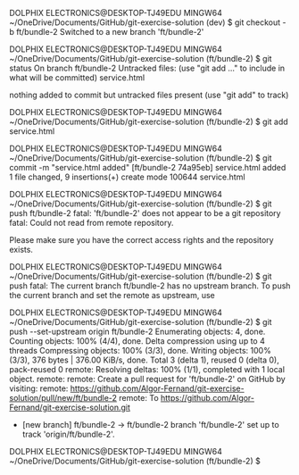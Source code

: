 DOLPHIX ELECTRONICS@DESKTOP-TJ49EDU MINGW64 ~/OneDrive/Documents/GitHub/git-exercise-solution (dev)
$ git checkout -b ft/bundle-2
Switched to a new branch 'ft/bundle-2'

DOLPHIX ELECTRONICS@DESKTOP-TJ49EDU MINGW64 ~/OneDrive/Documents/GitHub/git-exercise-solution (ft/bundle-2)
$ git status
On branch ft/bundle-2
Untracked files:
  (use "git add <file>..." to include in what will be committed)
        service.html

nothing added to commit but untracked files present (use "git add" to track)

DOLPHIX ELECTRONICS@DESKTOP-TJ49EDU MINGW64 ~/OneDrive/Documents/GitHub/git-exercise-solution (ft/bundle-2)
$ git add service.html

DOLPHIX ELECTRONICS@DESKTOP-TJ49EDU MINGW64 ~/OneDrive/Documents/GitHub/git-exercise-solution (ft/bundle-2)
$ git commit -m "service.html added"
[ft/bundle-2 74a95eb] service.html added
 1 file changed, 9 insertions(+)
 create mode 100644 service.html

DOLPHIX ELECTRONICS@DESKTOP-TJ49EDU MINGW64 ~/OneDrive/Documents/GitHub/git-exercise-solution (ft/bundle-2)
$ git push ft/bundle-2
fatal: 'ft/bundle-2' does not appear to be a git repository
fatal: Could not read from remote repository.

Please make sure you have the correct access rights
and the repository exists.

DOLPHIX ELECTRONICS@DESKTOP-TJ49EDU MINGW64 ~/OneDrive/Documents/GitHub/git-exercise-solution (ft/bundle-2)
$ git push
fatal: The current branch ft/bundle-2 has no upstream branch.
To push the current branch and set the remote as upstream, use


DOLPHIX ELECTRONICS@DESKTOP-TJ49EDU MINGW64 ~/OneDrive/Documents/GitHub/git-exercise-solution (ft/bundle-2)
$     git push --set-upstream origin ft/bundle-2
Enumerating objects: 4, done.
Counting objects: 100% (4/4), done.
Delta compression using up to 4 threads
Compressing objects: 100% (3/3), done.
Writing objects: 100% (3/3), 376 bytes | 376.00 KiB/s, done.
Total 3 (delta 1), reused 0 (delta 0), pack-reused 0
remote: Resolving deltas: 100% (1/1), completed with 1 local object.
remote:
remote: Create a pull request for 'ft/bundle-2' on GitHub by visiting:
remote:      https://github.com/Algor-Fernand/git-exercise-solution/pull/new/ft/bundle-2
remote:
To https://github.com/Algor-Fernand/git-exercise-solution.git
 * [new branch]      ft/bundle-2 -> ft/bundle-2
branch 'ft/bundle-2' set up to track 'origin/ft/bundle-2'.

DOLPHIX ELECTRONICS@DESKTOP-TJ49EDU MINGW64 ~/OneDrive/Documents/GitHub/git-exercise-solution (ft/bundle-2)
$